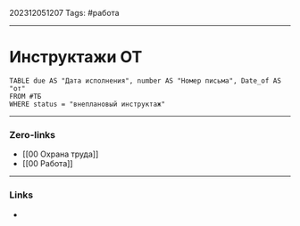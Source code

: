 202312051207
Tags: #работа  

---
# Инструктажи ОТ 

```dataview
TABLE due AS "Дата исполнения", number AS "Номер письма", Date_of AS "от"
FROM #ТБ 
WHERE status = "внеплановый инструктаж"
```

---
### Zero-links

- [[00 Охрана труда]]
- [[00 Работа]]

---
### Links

-